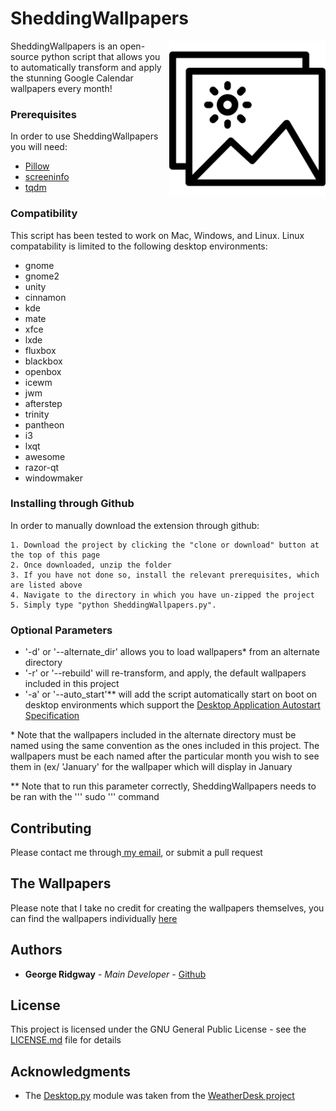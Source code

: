 # SheddingWallpapers

<img align="right" width="250" height="250" src="/Icons/full_size.png">

SheddingWallpapers is an open-source python script that allows you to automatically transform and apply the stunning Google Calendar wallpapers every month!

### Prerequisites

In order to use SheddingWallpapers you will need:
* [Pillow](https://pypi.org/project/Pillow/2.1.0/) 
* [screeninfo](https://pypi.org/project/screeninfo/)
* [tqdm](https://pypi.org/project/tqdm/)

### Compatibility

This script has been tested to work on Mac, Windows, and Linux. Linux compatability is limited to the following desktop environments:
* gnome
* gnome2
* unity
* cinnamon
* kde
* mate
* xfce
* lxde
* fluxbox
* blackbox
* openbox
* icewm
* jwm
* afterstep
* trinity
* pantheon
* i3
* lxqt
* awesome
* razor-qt
* windowmaker


### Installing through Github

In order to manually download the extension through github:

```
1. Download the project by clicking the "clone or download" button at the top of this page
2. Once downloaded, unzip the folder
3. If you have not done so, install the relevant prerequisites, which are listed above
4. Navigate to the directory in which you have un-zipped the project 
5. Simply type "python SheddingWallpapers.py". 

```

### Optional Parameters

- '-d' or '--alternate_dir' allows you to load wallpapers\* from an alternate directory
- '-r' or '--rebuild' will re-transform, and apply, the default wallpapers included in this project
- '-a' or '--auto_start'\*\* will add the script automatically start on boot on desktop environments which support the [Desktop Application Autostart Specification](https://specifications.freedesktop.org/autostart-spec/autostart-spec-latest.html) 

\* Note that the wallpapers included in the alternate directory must be named using the same convention as the ones included in this project. The wallpapers must be each named after the particular month you wish to see them in (ex/ 'January' for the wallpaper which will display in January

\*\* Note that to run this parameter correctly, SheddingWallpapers needs to be ran with the ''' sudo ''' command

## Contributing

Please contact me through<a href="mailto:george.ridgway@protonmail.com"> my email</a>, or submit a pull request 

## The Wallpapers

Please note that I take no credit for creating the wallpapers themselves, you can find the wallpapers individually [here](https://www.droid-life.com/2014/10/23/download-seasonal-backgrounds-from-new-google-calendar-app/)

## Authors

* **George Ridgway** - *Main Developer* - [Github](https://github.com/ridgeontheway)

## License

This project is licensed under the GNU General Public License - see the [LICENSE.md](LICENSE.md) file for details

## Acknowledgments

* The [Desktop.py](Desktop.py) module was taken from the [WeatherDesk project](https://gitlab.com/bharadwaj-raju/WeatherDesk) 

